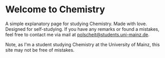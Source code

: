 # Welcome to Chemistry

A simple explanatory page for studying Chemistry. Made with love. Designed for self-studying. If you have any remarks or found a mistakes, feel free to contact me via mail at <polscheit@students.uni-mainz.de>.

Note, as I'm a student studying Chemistry at the University of Mainz, this site may not be free of mistakes.